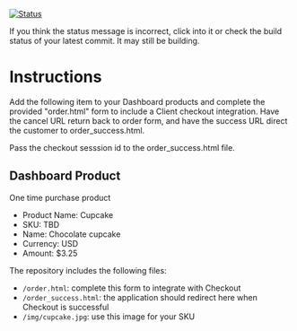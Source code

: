 [![Status](https://img.shields.io/badge/status-SUBMITTABLE%20COMMIT:%206f092d1e0b5981fedcf983ad76e04d11c646a432-brightgreen.svg)](https://github.com/andremcb/bakery_scaffold_AApE3fQi8zR0pcdo/commit/6f092d1e0b5981fedcf983ad76e04d11c646a432)

























































































































































If you think the status message is incorrect, click into it or check the build status of your latest commit. It may still be building.

# Instructions 

Add the following item to your Dashboard products and complete the provided "order.html" form to include a Client checkout integration. Have the cancel URL return back to order form, and have the success URL direct the customer to order_success.html. 

Pass the checkout sesssion id to the order_success.html file.

## Dashboard Product
One time purchase product
* Product Name: Cupcake
* SKU: TBD
* Name: Chocolate cupcake
* Currency: USD
* Amount: $3.25

The repository includes the following files:
* `/order.html`: complete this form to integrate with Checkout
* `/order_success.html`: the application should redirect here when Checkout is successful
* `/img/cupcake.jpg`: use this image for your SKU

